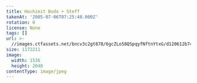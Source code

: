 ```yaml
---
title: Hochzeit Bodo + Steff
takenAt: '2005-07-06T07:25:48.000Z'
rotation: 0
license: None
tags: []
url: >-
  //images.ctfassets.net/bncv3c2gt878/6gcZLo58QSpqyfNftnYtxG/d120612b741c78440931d47f3f3d2924/hochzeit-bodo--steff_4560371138_o
size: 1172211
image:
  width: 1536
  height: 2048
contentType: image/jpeg
---
```


